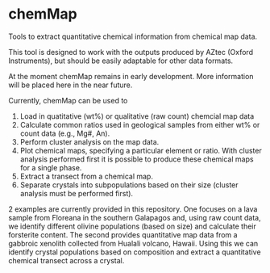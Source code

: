 # chemMap
Tools to extract quantitative chemical information from chemical map data.

This tool is designed to work with the outputs produced by AZtec (Oxford Instruments), but should be easily adaptable for other data formats.

At the moment chemMap remains in early development. More information will be placed here in the near future.

Currently, chemMap can be used to 

1. Load in quatitative (wt%) or qualitative (raw count) chemcial map data
2. Calculate common ratios used in geological samples from either wt% or count data (e.g., Mg#, An).
3. Perform cluster analysis on the map data.
4. Plot chemical maps, specifying a particular element or ratio. With cluster analysis performed first it is possible to produce these chemical maps for a single phase.
5. Extract a transect from a chemical map.
6. Separate crystals into subpopulations based on their size (cluster analysis must be performed first).

2 examples are currently provided in this repository. One focuses on a lava sample from Floreana in the southern Galapagos and, using raw count data, we identify different olivine populations (based on size) and calculate their forsterite content. The second provides quantitative map data from a gabbroic xenolith collected from Hualali volcano, Hawaii. Using this we can identify crystal populations based on composition and extract a quantitative chemical transect across a crystal.
